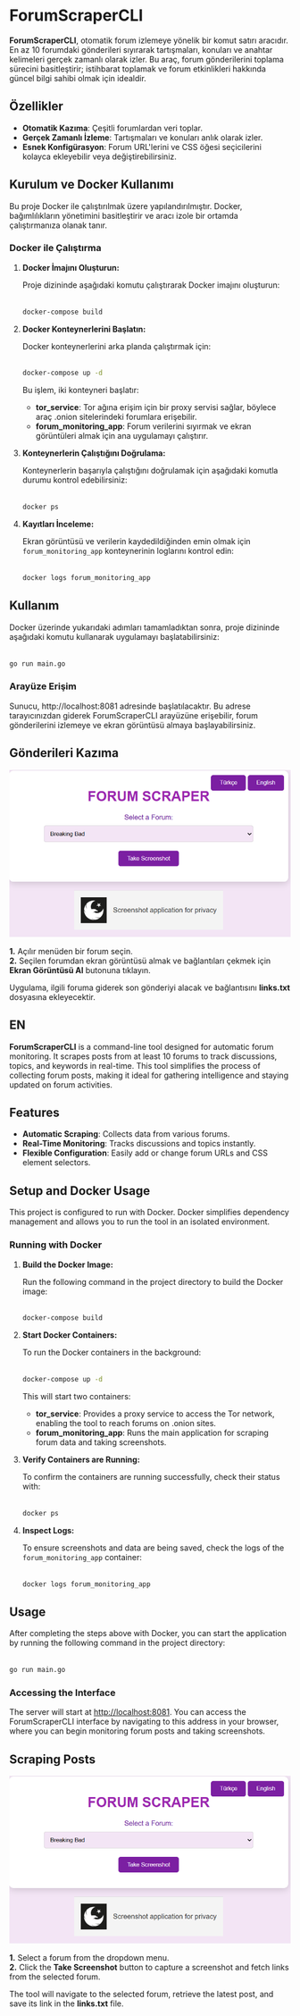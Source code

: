 # ForumScraperCLI


**ForumScraperCLI**, otomatik forum izlemeye yönelik bir komut satırı aracıdır. En az 10 forumdaki gönderileri sıyırarak tartışmaları, konuları ve anahtar kelimeleri gerçek zamanlı olarak izler. Bu araç, forum gönderilerini toplama sürecini basitleştirir; istihbarat toplamak ve forum etkinlikleri hakkında güncel bilgi sahibi olmak için idealdir.

<h2>Özellikler</h2>

- **Otomatik Kazıma**: Çeşitli forumlardan veri toplar.
- **Gerçek Zamanlı İzleme**: Tartışmaları ve konuları anlık olarak izler.
- **Esnek Konfigürasyon**: Forum URL'lerini ve CSS öğesi seçicilerini kolayca ekleyebilir veya değiştirebilirsiniz.

<h2>Kurulum ve Docker Kullanımı</h2>

Bu proje Docker ile çalıştırılmak üzere yapılandırılmıştır. Docker, bağımlılıkların yönetimini basitleştirir ve aracı izole bir ortamda çalıştırmanıza olanak tanır.

### Docker ile Çalıştırma

1. **Docker İmajını Oluşturun:**
    
    Proje dizininde aşağıdaki komutu çalıştırarak Docker imajını oluşturun:
    
    ```bash
    
    docker-compose build
    
    ```
    
2. **Docker Konteynerlerini Başlatın:**
    
    Docker konteynerlerini arka planda çalıştırmak için:
    
    ```bash
    
    docker-compose up -d
    
    ```
    
    Bu işlem, iki konteyneri başlatır:
    
    - **tor_service**: Tor ağına erişim için bir proxy servisi sağlar, böylece araç .onion sitelerindeki forumlara erişebilir.
    - **forum_monitoring_app**: Forum verilerini sıyırmak ve ekran görüntüleri almak için ana uygulamayı çalıştırır.
3. **Konteynerlerin Çalıştığını Doğrulama:**
    
    Konteynerlerin başarıyla çalıştığını doğrulamak için aşağıdaki komutla durumu kontrol edebilirsiniz:
    
    ```bash
    
    docker ps
    
    ```
    
4. **Kayıtları İnceleme:**
    
    Ekran görüntüsü ve verilerin kaydedildiğinden emin olmak için `forum_monitoring_app` konteynerinin loglarını kontrol edin:
    
    ```bash
    
    docker logs forum_monitoring_app
    
    ```
    

<h2>Kullanım</h2>

Docker üzerinde yukarıdaki adımları tamamladıktan sonra, proje dizininde aşağıdaki komutu kullanarak uygulamayı başlatabilirsiniz:

```bash

go run main.go

```

<h3>Arayüze Erişim</h3>

Sunucu, http://localhost:8081 adresinde başlatılacaktır. Bu adrese tarayıcınızdan giderek ForumScraperCLI arayüzüne erişebilir, forum gönderilerini izlemeye ve ekran görüntüsü almaya başlayabilirsiniz.

<h2>Gönderileri Kazıma</h2>
<img src="menu.png" />

**1.** Açılır menüden bir forum seçin.<br>
**2.** Seçilen forumdan ekran görüntüsü almak ve bağlantıları çekmek için **Ekran Görüntüsü Al** butonuna tıklayın.<br>

Uygulama, ilgili foruma giderek son gönderiyi alacak ve bağlantısını **links.txt** dosyasına ekleyecektir.

## EN

**ForumScraperCLI** is a command-line tool designed for automatic forum monitoring. It scrapes posts from at least 10 forums to track discussions, topics, and keywords in real-time. This tool simplifies the process of collecting forum posts, making it ideal for gathering intelligence and staying updated on forum activities.

<h2>Features</h2>

- **Automatic Scraping**: Collects data from various forums.
- **Real-Time Monitoring**: Tracks discussions and topics instantly.
- **Flexible Configuration**: Easily add or change forum URLs and CSS element selectors.

<h2>Setup and Docker Usage</h2>

This project is configured to run with Docker. Docker simplifies dependency management and allows you to run the tool in an isolated environment.

### Running with Docker

1. **Build the Docker Image:**
    
    Run the following command in the project directory to build the Docker image:
    
    ```bash
    
    docker-compose build
    
    ```
    
2. **Start Docker Containers:**
    
    To run the Docker containers in the background:
    
    ```bash
    
    docker-compose up -d
    
    ```
    
    This will start two containers:
    
    - **tor_service**: Provides a proxy service to access the Tor network, enabling the tool to reach forums on .onion sites.
    - **forum_monitoring_app**: Runs the main application for scraping forum data and taking screenshots.
3. **Verify Containers are Running:**
    
    To confirm the containers are running successfully, check their status with:
    
    ```bash
    
    docker ps
    
    ```
    
4. **Inspect Logs:**
    
    To ensure screenshots and data are being saved, check the logs of the `forum_monitoring_app` container:
    
    ```bash
    
    docker logs forum_monitoring_app
    
    ```
    

<h2>Usage</h2>

After completing the steps above with Docker, you can start the application by running the following command in the project directory:

```bash

go run main.go

```

<h3>Accessing the Interface</h3>

The server will start at [http://localhost:8081](http://localhost:8081/). You can access the ForumScraperCLI interface by navigating to this address in your browser, where you can begin monitoring forum posts and taking screenshots.

<h2>Scraping Posts</h2>
<img src="menu.png" />

**1.** Select a forum from the dropdown menu.<br>
**2.** Click the **Take Screenshot** button to capture a screenshot and fetch links from the selected forum.<br>

The tool will navigate to the selected forum, retrieve the latest post, and save its link in the **links.txt** file.
